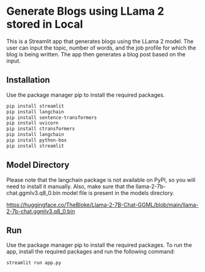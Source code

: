 # Generate Blogs using LLama 2 stored in Local

This is a Streamlit app that generates blogs using the LLama 2 model. The user can input the topic, number of words, and the job profile for which the blog is being written. The app then generates a blog post based on the input.

## Installation

Use the package manager pip to install the required packages.

```bash
pip install streamlit
pip install langchain
pip install sentence-transformers
pip install uvicorn
pip install ctransformers
pip install langchain
pip install python-box
pip install streamlit

```

## Model Directory
Please note that the langchain package is not available on PyPI, so you will need to install it manually. Also, make sure that the llama-2-7b-chat.ggmlv3.q8_0.bin model file is present in the models directory.

https://huggingface.co/TheBloke/Llama-2-7B-Chat-GGML/blob/main/llama-2-7b-chat.ggmlv3.q8_0.bin

## Run

Use the package manager pip to install the required packages.
To run the app, install the required packages and run the following command:

```bash
streamlit run app.py
```

